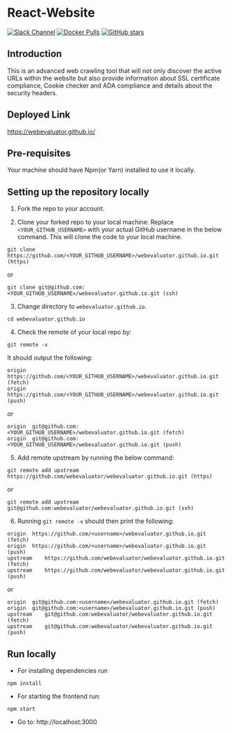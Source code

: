 # React-Website

[![Slack Channel](https://img.shields.io/badge/slack-webevaluator-blue.svg?longCache=true&logo=slack)](https://join.slack.com/t/webevaluator/shared_invite/zt-1i6rwnif9-hPh9fyg4ZZSpfI79d4hfbA)
[![Docker Pulls](https://img.shields.io/docker/pulls/webevaluator/webevaluator.github.io.svg)](https://hub.docker.com/r/webevaluator/webevaluator.github.io)
[![GitHub stars](https://img.shields.io/github/stars/webevaluator/webevaluator.github.io?style=social)](https://github.com/webevaluator/webevaluator.github.io/stargazers)
## Introduction

This is an advanced web crawling tool that will not only discover the active URLs within the website but also provide information about SSL certificate compliance, Cookie checker and ADA compliance and details about the security headers.

## Deployed Link
https://webevaluator.github.io/

## Pre-requisites

Your machine should have Npm(or Yarn) installed to use it locally.

## Setting up the repository locally

1. Fork the repo to your account.

2. Clone your forked repo to your local machine:
Replace `<YOUR_GITHUB_USERNAME>` with your actual GitHub username in the below command. This will clone the code to your local machine.
```
git clone https://github.com/<YOUR_GITHUB_USERNAME>/webevaluator.github.io.git (https)
```
or
```
git clone git@github.com:<YOUR_GITHUB_USERNAME>/webevaluator.github.io.git (ssh)
```

3. Change directory to `webevaluator.github.io`.
```
cd webevaluator.github.io
```

4. Check the remote of your local repo by:
```
git remote -v
```
It should output the following:
```
origin	https://github.com/<YOUR_GITHUB_USERNAME>/webevaluator.github.io.git (fetch)
origin	https://github.com/<YOUR_GITHUB_USERNAME>/webevaluator.github.io.git (push)
```
or
```
origin	git@github.com:<YOUR_GITHUB_USERNAME>/webevaluator.github.io.git (fetch)
origin	git@github.com:<YOUR_GITHUB_USERNAME>/webevaluator.github.io.git (push)
```

5. Add remote upstream by running the below command:
```
git remote add upstream https://github.com/webevaluator/webevaluator.github.io.git (https)
```
or
```
git remote add upstream git@github.com:webevaluator/webevaluator.github.io.git (ssh)
```

6. Running `git remote -v` should then print the following:
```
origin	https://github.com/<username>/webevaluator.github.io.git (fetch)
origin	https://github.com/<username>/webevaluator.github.io.git (push)
upstream	https://github.com/webevaluator/webevaluator.github.io.git (fetch)
upstream	https://github.com/webevaluator/webevaluator.github.io.git (push)
```
or
```
origin	git@github.com:<username>/webevaluator.github.io.git (fetch)
origin	git@github.com:<username>/webevaluator.github.io.git (push)
upstream	git@github.com:webevaluator/webevaluator.github.io.git (fetch)
upstream	git@github.com:webevaluator/webevaluator.github.io.git (push)
```

## Run locally

- For installing dependencies run
```
npm install
```

- For starting the frontend run:
```
npm start
```

- Go to: http://localhost:3000